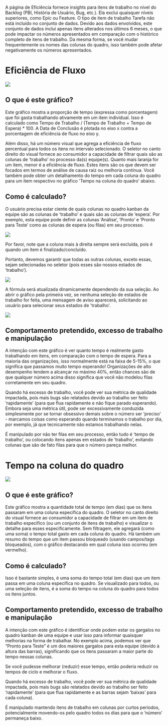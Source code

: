 A página de Eficiência fornece insights para itens de trabalho no nível do Backlog (PBI, História de Usuário, Bug, etc.). Ela exclui quaisquer níveis superiores, como Epic ou Feature. O tipo de item de trabalho Tarefa não está incluído no conjunto de dados. Devido aos dados envolvidos, este conjunto de dados inclui apenas itens alterados nos últimos 6 meses, o que pode impactar os números apresentados em comparação com o histórico completo de itens de trabalho. Da mesma forma, se você mudar frequentemente os nomes das colunas do quadro, isso também pode afetar negativamente os números apresentados.

# Eficiência de Fluxo

![](https://raw.githubusercontent.com/nbrown02/FlowViz/main/Screenshots/Flow%20Efficiency.png)

## O que é este gráfico?

Este gráfico mostra a proporção de tempo (expressa como porcentagem) que foi gasta trabalhando ativamente em um item individual. Isso é calculado como Tempo de Trabalho / (Tempo de Trabalho + Tempo de Espera) * 100. A Data de Conclusão é plotada no eixo x contra a porcentagem de eficiência de fluxo no eixo y.

Além disso, há um número visual que agrega a eficiência de fluxo percentual para todos os itens no intervalo selecionado. O seletor no canto direito do visual fornece ao consumidor a capacidade de filtrar quais são as colunas de ‘trabalho’ no processo da(s) equipe(s). Quanto mais laranja for um item, menor é a eficiência de fluxo. Estes itens são os que devem ser focados em termos de análise de causa raiz ou melhoria contínua. Você também pode obter um detalhamento do tempo em cada coluna do quadro para um item respectivo no gráfico 'Tempo na coluna do quadro' abaixo.

## Como é calculado?

O usuário precisa estar ciente de quais colunas no quadro kanban da equipe são as colunas de ‘trabalho’ e quais são as colunas de ‘espera’. Por exemplo, esta equipe pode definir as colunas ‘Análise’, ‘Pronto’ e ‘Pronto para Teste’ como as colunas de espera (ou filas) em seu processo.

![](https://raw.githubusercontent.com/nbrown02/FlowViz/main/Screenshots/Board%20Work%20and%20Wait%20.png)

Por favor, note que a coluna mais à direita sempre será excluída, pois é quando um item é finalizado/concluído.

Portanto, devemos garantir que todas as outras colunas, exceto essas, sejam selecionadas no seletor (pois esses são nossos estados de ‘trabalho’).

![](https://raw.githubusercontent.com/nbrown02/FlowViz/main/Screenshots/Flow%20Efficiency%20Selection.png)

A fórmula será atualizada dinamicamente dependendo da sua seleção. Ao abrir o gráfico pela primeira vez, se nenhuma seleção de estados de trabalho for feita, uma mensagem de aviso aparecerá, solicitando ao usuário para selecionar seus estados de 'trabalho'.

![](https://raw.githubusercontent.com/nbrown02/FlowViz/main/Screenshots/Flow%20Efficiency%20Selection%202.png)

## Comportamento pretendido, excesso de trabalho e manipulação
A intenção com este gráfico é ver quanto tempo é realmente gasto trabalhando em itens, em comparação com o tempo de espera. Para a maioria das organizações, isso normalmente está na faixa de 5-15%, o que significa que passamos muito tempo esperando! Organizações de alto desempenho tendem a alcançar no máximo 40%, então chances são de que qualquer número acima disso significa que você não modelou filas corretamente em seu quadro.

Quando há excesso de trabalho, você pode ver sua métrica de qualidade impactada, pois mais bugs são relatados devido ao trabalho ser feito ‘rapidamente’ (para que flua rapidamente e não fique parado esperando). Embora seja uma métrica útil, pode ser excessivamente conduzida simplesmente por se tornar obsessivo demais sobre o número ser ‘preciso’ - marcamos coisas como esperando quando terminamos o trabalho por dia, por exemplo, já que tecnicamente não estamos trabalhando nelas.

É manipulado por não ter filas em seu processo, então tudo é ‘tempo de trabalho’, ou colocando itens apenas em estados de ‘trabalho’, evitando colunas que são de fato filas para que o número pareça melhor.

# Tempo na coluna do quadro

![](https://raw.githubusercontent.com/nbrown02/FlowViz/main/Screenshots/Time%20in%20board%20column.png)

## O que é este gráfico?

Este gráfico mostra a quantidade total de tempo (em dias) que os itens passaram em uma coluna específica do quadro. O seletor no canto direito do visual fornece ao consumidor a capacidade de filtrar em um item de trabalho específico (ou um conjunto de itens de trabalho) e visualizar o detalhe para esses especificamente. Sem filtragem, ele agregará (como uma soma) o tempo total gasto em cada coluna do quadro. Há também um resumo do tempo que um item passou bloqueado (usando campos/tags bloqueados), com o gráfico destacando em qual coluna isso ocorreu (em vermelho).

## Como é calculado?

Isso é bastante simples, é uma soma do tempo total (em dias) que um item passa em uma coluna específica no quadro. Se visualizado para todos, ou uma seleção de itens, é a soma do tempo na coluna do quadro para todos os itens juntos.

## Comportamento pretendido, excesso de trabalho e manipulação
A intenção com este gráfico é identificar onde podem estar os gargalos no quadro kanban de uma equipe e usar isso para informar quaisquer melhorias na forma de trabalhar. No exemplo acima, podemos ver que “Pronto para Teste” é um dos maiores gargalos para esta equipe (devido à altura das barras), significando que os itens passaram a maior parte do tempo nessas colunas.

Se você pudesse melhorar (reduzir) esse tempo, então poderia reduzir os tempos de ciclo e melhorar o fluxo.

Quando há excesso de trabalho, você pode ver sua métrica de qualidade impactada, pois mais bugs são relatados devido ao trabalho ser feito ‘rapidamente’ (para que flua rapidamente e as barras sejam ‘baixas’ para cada coluna).

É manipulado mantendo itens de trabalho em colunas por curtos períodos, potencialmente movendo-os pelo quadro todos os dias para que o ‘número’ permaneça baixo.
